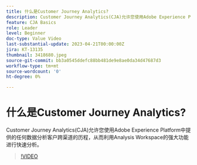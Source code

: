 ```yaml
---
title: 什么是Customer Journey Analytics?
description: Customer Journey Analytics(CJA)允许您使用Adobe Experience Platform中提供的任何数据分析客户跨渠道的历程，从而利用Analysis Workspace的强大功能进行快速分析。
feature: CJA Basics
role: Leader
level: Beginner
doc-type: Value Video
last-substantial-update: 2023-04-21T00:00:00Z
jira: KT-13135
thumbnail: 3418680.jpeg
source-git-commit: bb3a0545ddefc88bb481de9e8ae0da34d47687d3
workflow-type: tm+mt
source-wordcount: '0'
ht-degree: 0%

---
```



# 什么是Customer Journey Analytics?

Customer Journey Analytics(CJA)允许您使用Adobe Experience Platform中提供的任何数据分析客户跨渠道的历程，从而利用Analysis Workspace的强大功能进行快速分析。

>[!VIDEO](https://video.tv.adobe.com/v/3418680/?quality=12&learn=on)
